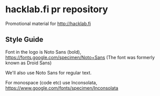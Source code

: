 # hacklab.fi pr repository
Promotional material for http://hacklab.fi

## Style Guide

Font in the logo is Noto Sans (bold), https://fonts.google.com/specimen/Noto+Sans (The font was formerly known as Droid Sans)

We'll also use Noto Sans for regular text.

For monospace (code etc) use Inconsolata, https://www.google.com/fonts/specimen/Inconsolata
